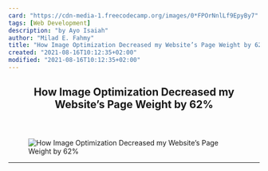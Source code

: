 ```yaml
---
card: "https://cdn-media-1.freecodecamp.org/images/0*FPOrNnlLf9EpyBy7"
tags: [Web Development]
description: "by Ayo Isaiah"
author: "Milad E. Fahmy"
title: "How Image Optimization Decreased my Website’s Page Weight by 62%"
created: "2021-08-16T10:12:35+02:00"
modified: "2021-08-16T10:12:35+02:00"
---
```

<div class="site-wrapper">
<main id="site-main" class="site-main outer">
<div class="inner">
<article class="post-full post tag-web-development tag-optimization tag-tech tag-productivity tag-programming ">
<header class="post-full-header">
<h1 class="post-full-title">How Image Optimization Decreased my Website’s Page Weight by 62%</h1>
</header>
<figure class="post-full-image">
<picture>
<source media="(max-width: 700px)" sizes="1px" srcset="data:image/gif;base64,R0lGODlhAQABAIAAAAAAAP///yH5BAEAAAAALAAAAAABAAEAAAIBRAA7 1w">
<source media="(min-width: 701px)" sizes="(max-width: 800px) 400px,
(max-width: 1170px) 700px,
1400px" srcset="https://cdn-media-1.freecodecamp.org/images/0*FPOrNnlLf9EpyBy7 300w,
https://cdn-media-1.freecodecamp.org/images/0*FPOrNnlLf9EpyBy7 600w,
https://cdn-media-1.freecodecamp.org/images/0*FPOrNnlLf9EpyBy7 1000w,
https://cdn-media-1.freecodecamp.org/images/0*FPOrNnlLf9EpyBy7 2000w">
<img onerror="this.style.display='none'" src="https://cdn-media-1.freecodecamp.org/images/0*FPOrNnlLf9EpyBy7" alt="How Image Optimization Decreased my Website’s Page Weight by 62%">
</picture>
</figure>
<section class="post-full-content">
<div class="post-content medium-migrated-article">
</div>
<hr>
</section>
</article>
</div>
</main>
</div>
<!-- Google Tag Manager (noscript) -->
<!-- End Google Tag Manager (noscript) -->
